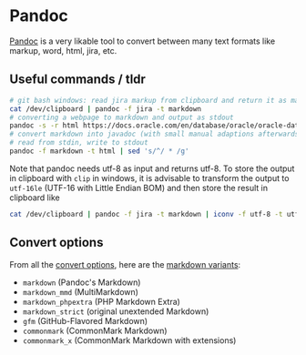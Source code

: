 # Pandoc

[Pandoc](https://pandoc.org/demos.html) is a very likable tool to convert between many text formats like markup, word, html, jira, etc.

## Useful commands / tldr

```bash
# git bash windows: read jira markup from clipboard and return it as markdown to stdout
cat /dev/clipboard | pandoc -f jira -t markdown
# converting a webpage to markdown and output as stdout
pandoc -s -r html https://docs.oracle.com/en/database/oracle/oracle-database/19/vldbg/view-info-partition-tables-indexes.html#GUID-2D424638-511C-4CC3-9BDE-53FFB1686ECD -t markdown
# convert markdown into javadoc (with small manual adaptions afterwards)
# read from stdin, write to stdout
pandoc -f markdown -t html | sed 's/^/ * /g'
```

Note that pandoc needs utf-8 as input and returns utf-8.
To store the output in clipboard with `clip` in windows, it is advisable to transform the output to `utf-16le` (UTF-16 with Little Endian BOM) and then store the result in clipboard like

```bash
cat /dev/clipboard | pandoc -f jira -t markdown | iconv -f utf-8 -t utf-16le | clip
```

## Convert options

From all the [convert options](https://pandoc.org/chunkedhtml-demo/3.1-general-options.html), here are the [markdown variants](https://pandoc.org/MANUAL.html#markdown-variants):

- `markdown` (Pandoc's Markdown)
- `markdown_mmd` (MultiMarkdown)
- `markdown_phpextra` (PHP Markdown Extra)
- `markdown_strict` (original unextended Markdown)
- `gfm`  (GitHub-Flavored Markdown)
- `commonmark` (CommonMark Markdown)
- `commonmark_x` (CommonMark Markdown with extensions)
